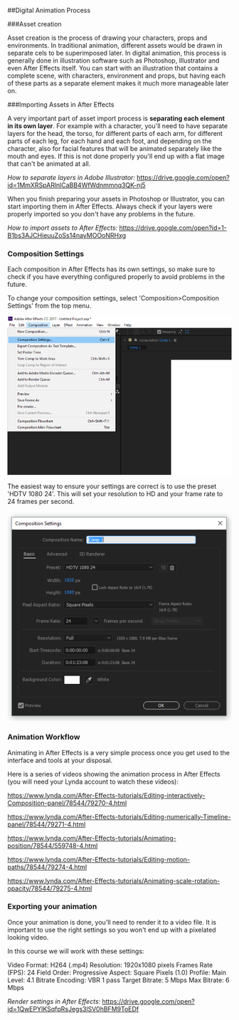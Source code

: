 ##Digital Animation Process

###Asset creation

Asset creation is the process of drawing your characters, props and environments. In traditional animation, different assets would be drawn in separate cels to be superimposed later. In digital animation, this process is generally done in illustration software such as Photoshop, Illustrator and even After Effects itself. You can start with an illustration that contains a complete scene, with characters, environment and props, but having each of these parts as a separate element makes it much more manageable later on.

###Importing Assets in After Effects

A very important part of asset import process is **separating each element in its own layer**. For example with a character, you'll need to have separate layers for the head, the torso, for different parts of each arm, for different parts of each leg, for each hand and each foot, and depending on the character, also for facial features that will be animated separately like the mouth and eyes. If this is not done properly you'll end up with a flat image that can't be animated at all.

_How to separate layers in Adobe Illustrator:_
https://drive.google.com/open?id=1MmXRSpARlnlCaBB4WfWdnmmnq3QK-nj5

When you finish preparing your assets in Photoshop or Illustrator, you can start importing them in After Effects. Always check if your layers were properly imported so you don't have any problems in the future.

_How to import assets to After Effects:_
https://drive.google.com/open?id=1-B1bs3AJCHieuuZoSs14nayMOOoNRHxg

### Composition Settings

Each composition in After Effects has its own settings, so make sure to check if you have everything configured properly to avoid problems in the future.

To change your composition settings, select 'Composition>Composition Settings' from the top menu.

![](/assets/comp_settings01.png)

The easiest way to ensure your settings are correct is to use the preset 'HDTV 1080 24'. This will set your resolution to HD and your frame rate to 24 frames per second.

![](/assets/comp_settings02.png)


### Animation Workflow

Animating in After Effects is a very simple process once you get used to the interface and tools at your disposal.

Here is a series of videos showing the animation process in After Effects (you will need your Lynda account to watch these videos):

https://www.lynda.com/After-Effects-tutorials/Editing-interactively-Composition-panel/78544/79270-4.html

https://www.lynda.com/After-Effects-tutorials/Editing-numerically-Timeline-panel/78544/79271-4.html

https://www.lynda.com/After-Effects-tutorials/Animating-position/78544/559748-4.html

https://www.lynda.com/After-Effects-tutorials/Editing-motion-paths/78544/79274-4.html

https://www.lynda.com/After-Effects-tutorials/Animating-scale-rotation-opacity/78544/79275-4.html

### Exporting your animation

Once your animation is done, you'll need to render it to a video file. It is important to use the right settings so you won't end up with a pixelated looking video.

In this course we will work with these settings:

Video Format: H264 (.mp4)
Resolution: 1920x1080 pixels
Frames Rate (FPS): 24
Field Order: Progressive
Aspect: Square Pixels (1.0)
Profile: Main
Level: 4.1
Bitrate Encoding: VBR 1 pass
Target Bitrate: 5 Mbps
Max Bitrate: 6 Mbps


_Render settings in After Effects:_
https://drive.google.com/open?id=1QwEPYIKSqfpRsJegs3lSV0hBFM9ToEDf






